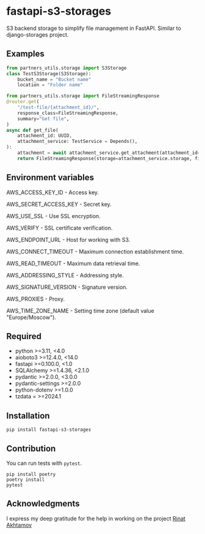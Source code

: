 # fastapi-s3-storages

S3 backend storage to simplify file management in FastAPI.
Similar to django-storages project.

## Examples

```python
from partners_utils.storage import S3Storage
class TestS3Storage(S3Storage):
    bucket_name = "Bucket name"
    location = "Folder name"

from partners_utils.storage import FileStreamingResponse
@router.get(
    "/test-file/{attachment_id}/",
    response_class=FileStreamingResponse,
    summary="Get file",
)
async def get_file(
    attachment_id: UUID,
    attachment_service: TestService = Depends(),
):
    attachment = await attachment_service.get_attachment(attachment_id=attachment_id)
    return FileStreamingResponse(storage=attachment_service.storage, filename=attachment.name, path=attachment.file)
```

## Environment variables

AWS_ACCESS_KEY_ID - Access key.

AWS_SECRET_ACCESS_KEY - Secret key.

AWS_USE_SSL - Use SSL encryption.

AWS_VERIFY - SSL certificate verification.

AWS_ENDPOINT_URL - Host for working with S3.

AWS_CONNECT_TIMEOUT - Maximum connection establishment time.

AWS_READ_TIMEOUT - Maximum data retrieval time.

AWS_ADDRESSING_STYLE - Addressing style.

AWS_SIGNATURE_VERSION - Signature version.

AWS_PROXIES - Proxy.

AWS_TIME_ZONE_NAME - Setting time zone (default value "Europe/Moscow").

## Required

- python >=3.11, <4.0
- aioboto3 >=12.4.0, <14.0
- fastapi >=0.100.0, <1.0
- SQLAlchemy >=1.4.36, <2.1.0
- pydantic >=2.0.0, <3.0.0
- pydantic-settings >=2.0.0
- python-dotenv >=1.0.0
- tzdata = >=2024.1




## Installation

```pip install fastapi-s3-storages```

## Contribution

You can run tests with `pytest`.

```
pip install poetry
poetry install
pytest
```

## Acknowledgments

I express my deep gratitude for the help in working on the project [Rinat Akhtamov](https://github.com/rinaatt )

